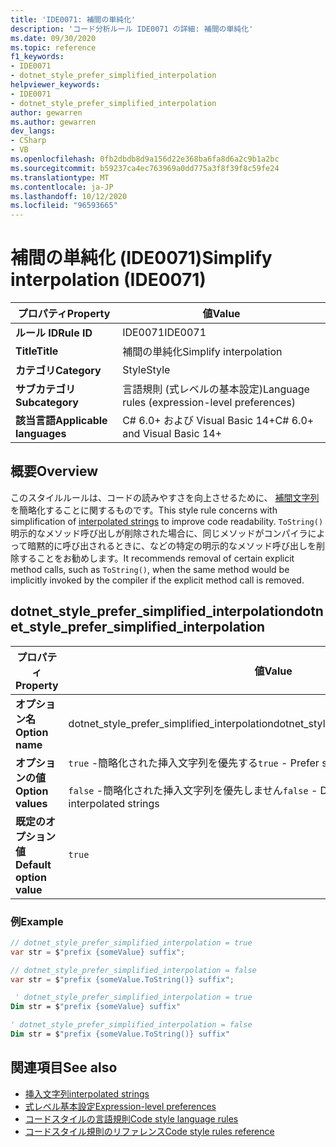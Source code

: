 ```yaml
---
title: 'IDE0071: 補間の単純化'
description: 'コード分析ルール IDE0071 の詳細: 補間の単純化'
ms.date: 09/30/2020
ms.topic: reference
f1_keywords:
- IDE0071
- dotnet_style_prefer_simplified_interpolation
helpviewer_keywords:
- IDE0071
- dotnet_style_prefer_simplified_interpolation
author: gewarren
ms.author: gewarren
dev_langs:
- CSharp
- VB
ms.openlocfilehash: 0fb2dbdb8d9a156d22e368ba6fa8d6a2c9b1a2bc
ms.sourcegitcommit: b59237ca4ec763969a0dd775a3f8f39f8c59fe24
ms.translationtype: MT
ms.contentlocale: ja-JP
ms.lasthandoff: 10/12/2020
ms.locfileid: "96593665"
---
```

# <a name="simplify-interpolation-ide0071"></a><span data-ttu-id="7e51f-103">補間の単純化 (IDE0071)</span><span class="sxs-lookup"><span data-stu-id="7e51f-103">Simplify interpolation (IDE0071)</span></span>

|<span data-ttu-id="7e51f-104">プロパティ</span><span class="sxs-lookup"><span data-stu-id="7e51f-104">Property</span></span>|<span data-ttu-id="7e51f-105">値</span><span class="sxs-lookup"><span data-stu-id="7e51f-105">Value</span></span>|
|-|-|
| <span data-ttu-id="7e51f-106">**ルール ID**</span><span class="sxs-lookup"><span data-stu-id="7e51f-106">**Rule ID**</span></span> | <span data-ttu-id="7e51f-107">IDE0071</span><span class="sxs-lookup"><span data-stu-id="7e51f-107">IDE0071</span></span> |
| <span data-ttu-id="7e51f-108">**Title**</span><span class="sxs-lookup"><span data-stu-id="7e51f-108">**Title**</span></span> | <span data-ttu-id="7e51f-109">補間の単純化</span><span class="sxs-lookup"><span data-stu-id="7e51f-109">Simplify interpolation</span></span> |
| <span data-ttu-id="7e51f-110">**カテゴリ**</span><span class="sxs-lookup"><span data-stu-id="7e51f-110">**Category**</span></span> | <span data-ttu-id="7e51f-111">Style</span><span class="sxs-lookup"><span data-stu-id="7e51f-111">Style</span></span> |
| <span data-ttu-id="7e51f-112">**サブカテゴリ**</span><span class="sxs-lookup"><span data-stu-id="7e51f-112">**Subcategory**</span></span> | <span data-ttu-id="7e51f-113">言語規則 (式レベルの基本設定)</span><span class="sxs-lookup"><span data-stu-id="7e51f-113">Language rules (expression-level preferences)</span></span> |
| <span data-ttu-id="7e51f-114">**該当言語**</span><span class="sxs-lookup"><span data-stu-id="7e51f-114">**Applicable languages**</span></span> | <span data-ttu-id="7e51f-115">C# 6.0+ および Visual Basic 14+</span><span class="sxs-lookup"><span data-stu-id="7e51f-115">C# 6.0+ and Visual Basic 14+</span></span> |

## <a name="overview"></a><span data-ttu-id="7e51f-116">概要</span><span class="sxs-lookup"><span data-stu-id="7e51f-116">Overview</span></span>

<span data-ttu-id="7e51f-117">このスタイルルールは、コードの読みやすさを向上させるために、 [補間文字列](../../../csharp/language-reference/tokens/interpolated.md) を簡略化することに関するものです。</span><span class="sxs-lookup"><span data-stu-id="7e51f-117">This style rule concerns with simplification of [interpolated strings](../../../csharp/language-reference/tokens/interpolated.md) to improve code readability.</span></span> <span data-ttu-id="7e51f-118">`ToString()`明示的なメソッド呼び出しが削除された場合に、同じメソッドがコンパイラによって暗黙的に呼び出されるときに、などの特定の明示的なメソッド呼び出しを削除することをお勧めします。</span><span class="sxs-lookup"><span data-stu-id="7e51f-118">It recommends removal of certain explicit method calls, such as `ToString()`, when the same method would be implicitly invoked by the compiler if the explicit method call is removed.</span></span>

## <a name="dotnet_style_prefer_simplified_interpolation"></a><span data-ttu-id="7e51f-119">dotnet_style_prefer_simplified_interpolation</span><span class="sxs-lookup"><span data-stu-id="7e51f-119">dotnet_style_prefer_simplified_interpolation</span></span>

|<span data-ttu-id="7e51f-120">プロパティ</span><span class="sxs-lookup"><span data-stu-id="7e51f-120">Property</span></span>|<span data-ttu-id="7e51f-121">値</span><span class="sxs-lookup"><span data-stu-id="7e51f-121">Value</span></span>|
|-|-|
| <span data-ttu-id="7e51f-122">**オプション名**</span><span class="sxs-lookup"><span data-stu-id="7e51f-122">**Option name**</span></span> | <span data-ttu-id="7e51f-123">dotnet_style_prefer_simplified_interpolation</span><span class="sxs-lookup"><span data-stu-id="7e51f-123">dotnet_style_prefer_simplified_interpolation</span></span>
| <span data-ttu-id="7e51f-124">**オプションの値**</span><span class="sxs-lookup"><span data-stu-id="7e51f-124">**Option values**</span></span> | <span data-ttu-id="7e51f-125">`true` -簡略化された挿入文字列を優先する</span><span class="sxs-lookup"><span data-stu-id="7e51f-125">`true` - Prefer simplified interpolated strings</span></span><br /><br /> <span data-ttu-id="7e51f-126">`false` -簡略化された挿入文字列を優先しません</span><span class="sxs-lookup"><span data-stu-id="7e51f-126">`false` - Do not prefer simplified interpolated strings</span></span> |
| <span data-ttu-id="7e51f-127">**既定のオプション値**</span><span class="sxs-lookup"><span data-stu-id="7e51f-127">**Default option value**</span></span> | `true` |

### <a name="example"></a><span data-ttu-id="7e51f-128">例</span><span class="sxs-lookup"><span data-stu-id="7e51f-128">Example</span></span>

```csharp
// dotnet_style_prefer_simplified_interpolation = true
var str = $"prefix {someValue} suffix";

// dotnet_style_prefer_simplified_interpolation = false
var str = $"prefix {someValue.ToString()} suffix";
```

```vb
 ' dotnet_style_prefer_simplified_interpolation = true
Dim str = $"prefix {someValue} suffix"

' dotnet_style_prefer_simplified_interpolation = false
Dim str = $"prefix {someValue.ToString()} suffix"
```

## <a name="see-also"></a><span data-ttu-id="7e51f-129">関連項目</span><span class="sxs-lookup"><span data-stu-id="7e51f-129">See also</span></span>

- [<span data-ttu-id="7e51f-130">挿入文字列</span><span class="sxs-lookup"><span data-stu-id="7e51f-130">interpolated strings</span></span>](../../../csharp/language-reference/tokens/interpolated.md)
- [<span data-ttu-id="7e51f-131">式レベル基本設定</span><span class="sxs-lookup"><span data-stu-id="7e51f-131">Expression-level preferences</span></span>](expression-level-preferences.md)
- [<span data-ttu-id="7e51f-132">コードスタイルの言語規則</span><span class="sxs-lookup"><span data-stu-id="7e51f-132">Code style language rules</span></span>](language-rules.md)
- [<span data-ttu-id="7e51f-133">コードスタイル規則のリファレンス</span><span class="sxs-lookup"><span data-stu-id="7e51f-133">Code style rules reference</span></span>](index.md)
